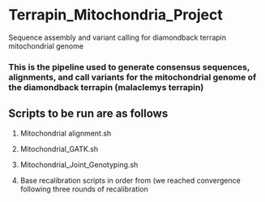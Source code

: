 # Terrapin_Mitochondria_Project
Sequence assembly and variant calling for diamondback terrapin mitochondrial genome

### This is the pipeline used to generate consensus sequences, alignments, and call variants for the mitochondrial genome of the diamondback terrapin (malaclemys terrapin)

## Scripts to be run are as follows

1) Mitochondrial alignment.sh

2) Mitochondrial_GATK.sh

3) Mitochondrial_Joint_Genotyping.sh

4) Base recalibration scripts in order from  (we reached convergence following three rounds of recalibration

